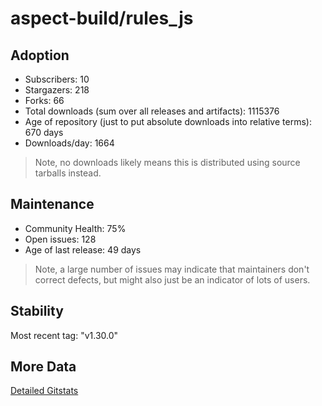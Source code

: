 # aspect-build/rules_js

## Adoption

- Subscribers: 10
- Stargazers: 218
- Forks: 66
- Total downloads (sum over all releases and artifacts): 1115376
- Age of repository (just to put absolute downloads into relative terms): 670 days
- Downloads/day: 1664

> Note, no downloads likely means this is distributed using source tarballs instead.

## Maintenance

- Community Health: 75%
- Open issues: 128
- Age of last release: 49 days

> Note, a large number of issues may indicate that maintainers don't correct defects, but might also
> just be an indicator of lots of users.

## Stability

Most recent tag: "v1.30.0"

## More Data

[Detailed Gitstats](/bazel-catalog/gitstats/aspect-build/rules_js)

